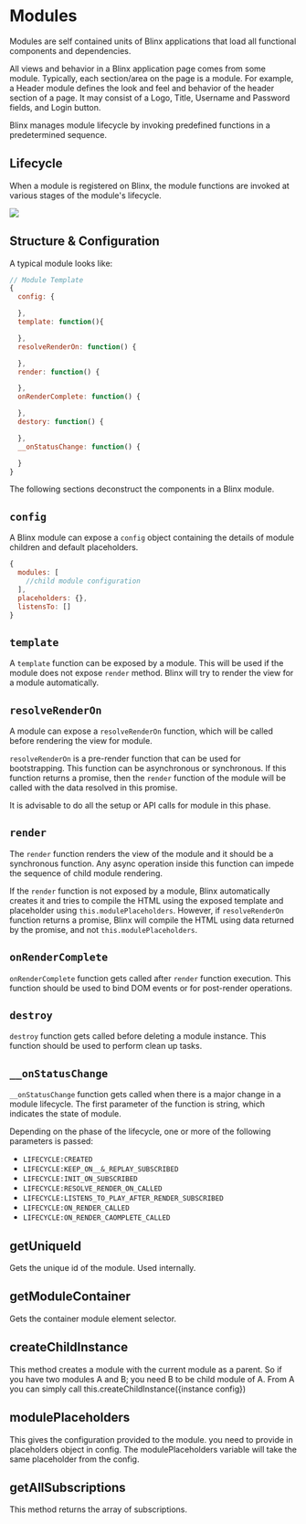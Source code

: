 # Modules

Modules are self contained units of Blinx applications that load all functional components and dependencies.

All views and behavior in a Blinx application page comes from some module. Typically, each section/area on the page is a module. For example, a Header module defines the look and feel and behavior of the header section of a page. It may consist of a Logo, Title, Username and Password fields, and Login button.

Blinx manages module lifecycle by invoking predefined functions in a predetermined sequence.

## Lifecycle

When a module is registered on Blinx, the module functions are invoked at various stages of the module's lifecycle.

![](ModuleLifecycle.png)

## 

## Structure & Configuration

A typical module looks like:

```javascript
// Module Template
{
  config: {

  },
  template: function(){

  },
  resolveRenderOn: function() {

  },
  render: function() {

  },
  onRenderComplete: function() {

  },
  destory: function() {

  },
  __onStatusChange: function() {

  }
}
```

The following sections deconstruct the components in a Blinx module.

## `config`

A Blinx module can expose a `config` object containing the details of module children and default placeholders.

```javascript
{
  modules: [
    //child module configuration
  ],
  placeholders: {},
  listensTo: []
}
```

## `template`

A `template` function can be exposed by a module. This will be used if the module does not expose `render` method. Blinx will try to render the view for a module automatically.

## `resolveRenderOn`

A module can expose a `resolveRenderOn` function, which will be called before rendering the view for module.

`resolveRenderOn` is a pre-render function that can be used for bootstrapping. This function can be asynchronous or synchronous. If this function returns a promise, then the `render` function of the module will be called with the data resolved in this promise.

It is advisable to do all the setup or API calls for module in this phase.

## `render`

The `render` function renders the view of the module and it should be a synchronous function. Any async operation inside this function can impede the sequence of child module rendering.

If the `render` function is not exposed by a module, Blinx automatically creates it and tries to compile the HTML using the exposed template and placeholder using `this.modulePlaceholders`. However, if `resolveRenderOn` function returns a promise, Blinx will compile the HTML using data returned by the promise, and not `this.modulePlaceholders`.

## `onRenderComplete`

`onRenderComplete` function gets called after `render` function execution. This function should be used to bind DOM events or for post-render operations.

## `destroy`

`destroy` function gets called before deleting a module instance. This function should be used to perform clean up tasks.

## `__onStatusChange`

`__onStatusChange` function gets called when there is a major change in a module lifecycle. The first parameter of the function is string, which indicates the state of module.

Depending on the phase of the lifecycle, one or more of the following parameters is passed:

* `LIFECYCLE:CREATED`
* `LIFECYCLE:KEEP_ON__&_REPLAY_SUBSCRIBED`
* `LIFECYCLE:INIT_ON_SUBSCRIBED`
* `LIFECYCLE:RESOLVE_RENDER_ON_CALLED`
* `LIFECYCLE:LISTENS_TO_PLAY_AFTER_RENDER_SUBSCRIBED`
* `LIFECYCLE:ON_RENDER_CALLED`
* `LIFECYCLE:ON_RENDER_CAOMPLETE_CALLED`

## getUniqueId

Gets the unique id of the module. Used internally.

## getModuleContainer

Gets the container module element selector.

## createChildInstance

This method creates a module with the current module as a parent. So if you have two modules A and B; you need B to be child module of A. From A you can simply call this.createChildInstance\({instance config}\)

## modulePlaceholders

This gives the configuration provided to the module. you need to provide in placeholders object in config. The modulePlaceholders variable will take the same placeholder from the config.

## getAllSubscriptions

This method returns the array of subscriptions.





